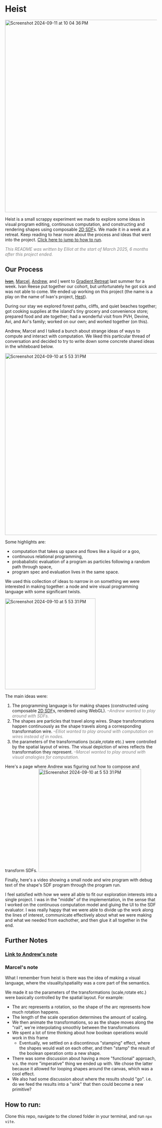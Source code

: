 # Heist

<img width="635" alt="Screenshot 2024-09-11 at 10 04 36 PM" src="https://github.com/user-attachments/assets/c2fe8a04-7549-407e-848b-472da909241b">

Heist is a small scrappy experiment we made to explore some ideas in visual program editing, continuous computation, and constructing and rendering shapes using composable [2D SDF](https://iquilezles.org/articles/distfunctions2d/)s. We made it in a week at a retreat. Keep reading to hear more about the process and ideas that went into the project. [Click here to jump to how to run](#how-to-run).

_<span style="color: gray">This README was written by Elliot at the start of March 2025, 6 months after this project ended.</span>_

## Our Process

[~~Ivan~~](https://ivanish.ca), [Marcel](https://mastodon.social/@wolkenmachine), [Andrew](https://andrewblinn.com/), and [I](https://elliot.website) went to [Gradient Retreat](https://www.gradientretreat.com/) last summer for a week. Ivan Reese put together our cohort, but unfortunately he got sick and was not able to come. We ended up working on this project (the name is a play on the name of Ivan's project, [Hest](https://ivanish.ca/hest/)).

During our stay we explored forest paths, cliffs, and quiet beaches together; got cooking supplies at the island's tiny grocery and convenience store; prepared food and ate together; had a wonderful visit from PVH, Devine, Avi, and Avi's family; worked on our own; and worked together (on this).

Andrew, Marcel and I talked a bunch about strange ideas of ways to compute and interact with computation. We liked this particular thread of conversation and decided to try to write down some concrete shared ideas in the whiteboard below.

<img width="600" alt="Screenshot 2024-09-10 at 5 53 31 PM" src="https://github.com/user-attachments/assets/67d4b1ea-4128-4e55-9d55-0f20e90abd55">

Some highlights are:

- computation that takes up space and flows like a liquid or a goo,
- continuous relational programming,
- probabalistic evaluation of a program as particles following a random path through space,
- program spec and evaluation lives in the same space.

We used this collection of ideas to narrow in on something we were interested in making together: a node and wire visual programming language with some significant twists.

<img width="300" alt="Screenshot 2024-09-10 at 5 53 31 PM" src="https://github.com/user-attachments/assets/4bb01b64-7935-4ece-aeea-75f18137f22b">

The main ideas were:

1. The programming language is for making shapes (constructed using composable [2D SDF](https://iquilezles.org/articles/distfunctions2d/)s, rendered using WebGL). _<span style="color: gray">–Andrew wanted to play around with SDFs.</span>_
2. The shapes are particles that travel along wires. Shape transformations happen continuously as the shape travels along a corresponding transformation wire. _<span style="color: gray">–Elliot wanted to play around with computation on wires instead of in nodes.</span>_
3. the parameters of the transformations (scale,rotate etc.) were controlled by the spatial layout of wires. The visual depiction of wires reflects the transformation they represent. _<span style="color: gray">–Marcel wanted to play around with visual analogies for computation.</span>_

Here's a page where Andrew was figuring out how to compose and transform SDFs.
<img width="340" alt="[Screenshot 2024-09-10 at 5 53 31 PM" src="https://github.com/user-attachments/assets/e5d5b48b-d345-487e-8266-5f09f6969bfe">

Finally, here's a video showing a small node and wire program with debug text of the shape's SDF program through the program run.

I feel satisfied with how we were all able to fit our exploration interests into a single project. I was in the "middle" of the implementation, in the sense that I worked on the continuous computation model and gluing the UI to the SDF evaluator. I was really happy that we were able to divide up the work along the lines of interest, communicate effectively about what we were making and what we needed from eachother, and then glue it all together in the end.

## Further Notes

### [Link to Andrew's note](https://github.com/vezwork/heist/issues/1)

### Marcel's note

What I remember from heist is there was the idea of making a visual language, where the visuality/spatiality was a core part of the semantics.

We made it so the parameters of the transformations (scale,rotate etc.) were basically controlled by the spatial layout. For example:

- The arc represents a rotation, so the shape of the arc represents how much rotation happens.
- The length of the scale operation determines the amount of scaling.
- We then animate the transformations, so as the shape moves along the "rail", we're interpolating smoothly between the transformations
- We spent a lot of time thinking about how boolean operations would work in this frame
  - Eventually, we settled on a discontinous "stamping" effect, where the shapes would wait on each other, and then "stamp" the result of the boolean operation onto a new shape.
- There was some discussion about having a more "functional" approach, v.s. the more "imperative" thing we ended up with. We chose the latter because it allowed for looping shapes around the canvas, which was a cool effect.
- We also had some discussion about where the results should "go". i.e. do we feed the results into a "sink" that then could become a new primitive?

## How to run:

Clone this repo, navigate to the cloned folder in your terminal, and run `npx vite`.
